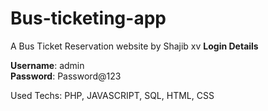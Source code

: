 # Bus-ticketing-app
A Bus Ticket Reservation website by Shajib
xv
**Login Details**

**Username**: admin <br>
**Password**: Password@123

Used Techs: PHP, JAVASCRIPT, SQL, HTML, CSS


